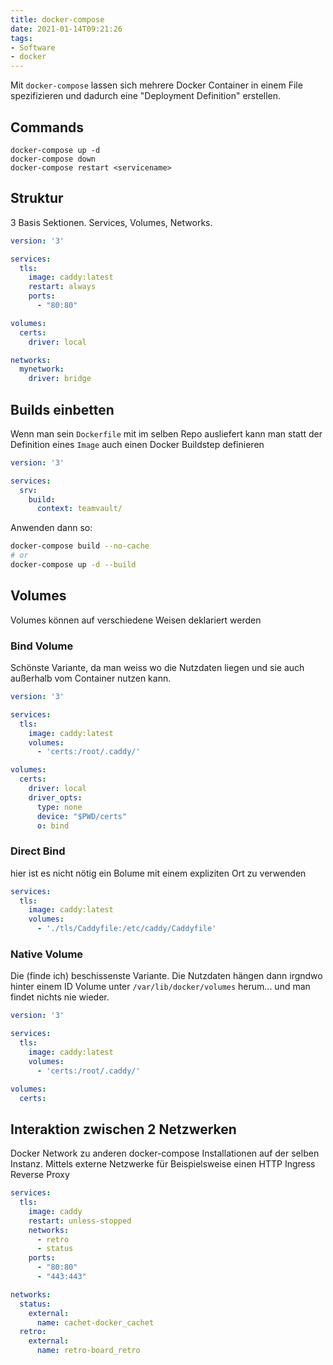 ```yaml
---
title: docker-compose
date: 2021-01-14T09:21:26
tags:
- Software
- docker
---
```


Mit `docker-compose` lassen sich mehrere Docker Container in einem File
spezifizieren und dadurch eine "Deployment Definition" erstellen.

<!--more-->

## Commands

```
docker-compose up -d
docker-compose down
docker-compose restart <servicename>
```

## Struktur

3 Basis Sektionen. Services, Volumes, Networks.

```yaml
version: '3'

services:
  tls:
    image: caddy:latest
    restart: always
    ports:
      - "80:80"

volumes:
  certs:
    driver: local

networks:
  mynetwork:
    driver: bridge

```

## Builds einbetten

Wenn man sein `Dockerfile` mit im selben Repo ausliefert kann man statt der
Definition eines `Image` auch einen Docker Buildstep definieren

```yaml
version: '3'

services:
  srv:
    build:
      context: teamvault/
```

Anwenden dann so:

```bash
docker-compose build --no-cache
# or
docker-compose up -d --build
```

## Volumes

Volumes können auf verschiedene Weisen deklariert werden

### Bind Volume

Schönste Variante, da man weiss wo die Nutzdaten liegen und sie auch
außerhalb vom Container nutzen kann.

```yaml
version: '3'

services:
  tls:
    image: caddy:latest
    volumes:
      - 'certs:/root/.caddy/'

volumes:
  certs:
    driver: local
    driver_opts:
      type: none
      device: "$PWD/certs"
      o: bind
```

### Direct Bind

hier ist es nicht nötig ein Bolume mit einem expliziten Ort zu verwenden

```yaml
services:
  tls:
    image: caddy:latest
    volumes:
      - './tls/Caddyfile:/etc/caddy/Caddyfile'
```

### Native Volume

Die (finde ich) beschissenste Variante. Die Nutzdaten hängen dann irgndwo
hinter einem ID Volume unter `/var/lib/docker/volumes` herum... und man
findet nichts nie wieder.

```yaml
version: '3'

services:
  tls:
    image: caddy:latest
    volumes:
      - 'certs:/root/.caddy/'

volumes:
  certs:
```

## Interaktion zwischen 2 Netzwerken

Docker Network zu anderen docker-compose Installationen auf der selben
Instanz. Mittels externe Netzwerke für Beispielsweise einen HTTP Ingress
Reverse Proxy

``` yaml
services:
  tls:
    image: caddy
    restart: unless-stopped
    networks:
      - retro
      - status
    ports:
      - "80:80"
      - "443:443"

networks:
  status:
    external:
      name: cachet-docker_cachet
  retro:
    external:
      name: retro-board_retro
```
